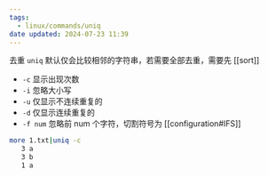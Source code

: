 ```yaml
---
tags:
  - linux/commands/uniq
date updated: 2024-07-23 11:39
---
```


去重
`uniq` 默认仅会比较相邻的字符串，若需要全部去重，需要先 [[sort]]

- `-c` 显示出现次数
- `-i` 忽略大小写
- `-u` 仅显示不连续重复的
- `-d` 仅显示连续重复的
- `-f num`  忽略前 num 个字符，切割符号为 [[configuration#IFS]]

```bash
more 1.txt|uniq -c
   3 a
   3 b
   1 a
```
